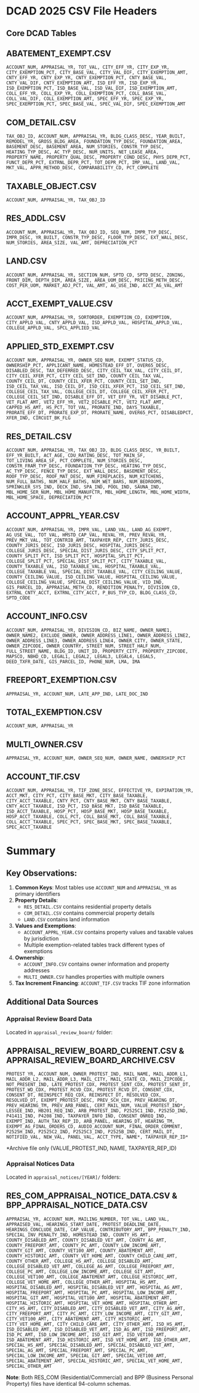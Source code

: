 # DCAD 2025 CSV File Headers

## Core DCAD Tables

## ABATEMENT_EXEMPT.CSV
```
ACCOUNT_NUM, APPRAISAL_YR, TOT_VAL, CITY_EFF_YR, CITY_EXP_YR, CITY_EXEMPTION_PCT, CITY_BASE_VAL, CITY_VAL_DIF, CITY_EXEMPTION_AMT, CNTY_EFF_YR, CNTY_EXP_YR, CNTY_EXEMPTION_PCT, CNTY_BASE_VAL, CNTY_VAL_DIF, CNTY_EXEMPTION_AMT, ISD_EFF_YR, ISD_EXP_YR, ISD_EXEMPTION_PCT, ISD_BASE_VAL, ISD_VAL_DIF, ISD_EXEMPTION_AMT, COLL_EFF_YR, COLL_EXP_YR, COLL_EXEMPTION_PCT, COLL_BASE_VAL, COLL_VAL_DIF, COLL_EXEMPTION_AMT, SPEC_EFF_YR, SPEC_EXP_YR, SPEC_EXEMPTION_PCT, SPEC_BASE_VAL, SPEC_VAL_DIF, SPEC_EXEMPTION_AMT
```

## COM_DETAIL.CSV
```
TAX_OBJ_ID, ACCOUNT_NUM, APPRAISAL_YR, BLDG_CLASS_DESC, YEAR_BUILT, REMODEL_YR, GROSS_BLDG_AREA, FOUNDATION_TYP_DESC, FOUNDATION_AREA, BASEMENT_DESC, BASEMENT_AREA, NUM_STORIES, CONSTR_TYP_DESC, HEATING_TYP_DESC, AC_TYP_DESC, NUM_UNITS, NET_LEASE_AREA, PROPERTY_NAME, PROPERTY_QUAL_DESC, PROPERTY_COND_DESC, PHYS_DEPR_PCT, FUNCT_DEPR_PCT, EXTRNL_DEPR_PCT, TOT_DEPR_PCT, IMP_VAL, LAND_VAL, MKT_VAL, APPR_METHOD_DESC, COMPARABILITY_CD, PCT_COMPLETE
```

## TAXABLE_OBJECT.CSV
```
ACCOUNT_NUM, APPRAISAL_YR, TAX_OBJ_ID
```

## RES_ADDL.CSV
```
ACCOUNT_NUM, APPRAISAL_YR, TAX_OBJ_ID, SEQ_NUM, IMPR_TYP_DESC, IMPR_DESC, YR_BUILT, CONSTR_TYP_DESC, FLOOR_TYP_DESC, EXT_WALL_DESC, NUM_STORIES, AREA_SIZE, VAL_AMT, DEPRECIATION_PCT
```

## LAND.CSV
```
ACCOUNT_NUM, APPRAISAL_YR, SECTION_NUM, SPTD_CD, SPTD_DESC, ZONING, FRONT_DIM, DEPTH_DIM, AREA_SIZE, AREA_UOM_DESC, PRICING_METH_DESC, COST_PER_UOM, MARKET_ADJ_PCT, VAL_AMT, AG_USE_IND, ACCT_AG_VAL_AMT
```

## ACCT_EXEMPT_VALUE.CSV
```
ACCOUNT_NUM, APPRAISAL_YR, SORTORDER, EXEMPTION_CD, EXEMPTION, CITY_APPLD_VAL, CNTY_APPLD_VAL, ISD_APPLD_VAL, HOSPITAL_APPLD_VAL, COLLEGE_APPLD_VAL, SPCL_APPLIED_VAL
```

## APPLIED_STD_EXEMPT.CSV
```
ACCOUNT_NUM, APPRAISAL_YR, OWNER_SEQ_NUM, EXEMPT_STATUS_CD, OWNERSHIP_PCT, APPLICANT_NAME, HOMESTEAD_EFF_DT, OVER65_DESC, DISABLED_DESC, TAX_DEFERRED_DESC, CITY_CEIL_TAX_VAL, CITY_CEIL_DT, CITY_CEIL_XFER_PCT, CITY_CEIL_SET_IND, COUNTY_CEIL_TAX_VAL, COUNTY_CEIL_DT, COUNTY_CEIL_XFER_PCT, COUNTY_CEIL_SET_IND, ISD_CEIL_TAX_VAL, ISD_CEIL_DT, ISD_CEIL_XFER_PCT, ISD_CEIL_SET_IND, COLLEGE_CEIL_TAX_VAL, COLLEGE_CEIL_DT, COLLEGE_CEIL_XFER_PCT, COLLEGE_CEIL_SET_IND, DISABLE_EFF_DT, VET_EFF_YR, VET_DISABLE_PCT, VET_FLAT_AMT, VET2_EFF_YR, VET2_DISABLE_PCT, VET2_FLAT_AMT, CAPPED_HS_AMT, HS_PCT, TOT_VAL, PRORATE_IND, DAYS_TAXABLE, PRORATE_EFF_DT, PRORATE_EXP_DT, PRORATE_NAME, OVER65_PCT, DISABLEDPCT, XFER_IND, CIRCUIT_BK_FLG
```

## RES_DETAIL.CSV
```
ACCOUNT_NUM, APPRAISAL_YR, TAX_OBJ_ID, BLDG_CLASS_DESC, YR_BUILT, EFF_YR_BUILT, ACT_AGE, CDU_RATING_DESC, TOT_MAIN_SF, TOT_LIVING_AREA_SF, PCT_COMPLETE, NUM_STORIES_DESC, CONSTR_FRAM_TYP_DESC, FOUNDATION_TYP_DESC, HEATING_TYP_DESC, AC_TYP_DESC, FENCE_TYP_DESC, EXT_WALL_DESC, BASEMENT_DESC, ROOF_TYP_DESC, ROOF_MAT_DESC, NUM_FIREPLACES, NUM_KITCHENS, NUM_FULL_BATHS, NUM_HALF_BATHS, NUM_WET_BARS, NUM_BEDROOMS, SPRINKLER_SYS_IND, DECK_IND, SPA_IND, POOL_IND, SAUNA_IND, MBL_HOME_SER_NUM, MBL_HOME_MANUFCTR, MBL_HOME_LENGTH, MBL_HOME_WIDTH, MBL_HOME_SPACE, DEPRECIATION_PCT
```

## ACCOUNT_APPRL_YEAR.CSV
```
ACCOUNT_NUM, APPRAISAL_YR, IMPR_VAL, LAND_VAL, LAND_AG_EXEMPT, AG_USE_VAL, TOT_VAL, HMSTD_CAP_VAL, REVAL_YR, PREV_REVAL_YR, PREV_MKT_VAL, TOT_CONTRIB_AMT, TAXPAYER_REP, CITY_JURIS_DESC, COUNTY_JURIS_DESC, ISD_JURIS_DESC, HOSPITAL_JURIS_DESC, COLLEGE_JURIS_DESC, SPECIAL_DIST_JURIS_DESC, CITY_SPLIT_PCT, COUNTY_SPLIT_PCT, ISD_SPLIT_PCT, HOSPITAL_SPLIT_PCT, COLLEGE_SPLIT_PCT, SPECIAL_DIST_SPLIT_PCT, CITY_TAXABLE_VAL, COUNTY_TAXABLE_VAL, ISD_TAXABLE_VAL, HOSPITAL_TAXABLE_VAL, COLLEGE_TAXABLE_VAL, SPECIAL_DIST_TAXABLE_VAL, CITY_CEILING_VALUE, COUNTY_CEILING_VALUE, ISD_CEILING_VALUE, HOSPITAL_CEILING_VALUE, COLLEGE_CEILING_VALUE, SPECIAL_DIST_CEILING_VALUE, VID_IND, GIS_PARCEL_ID, APPRAISAL_METH_CD, RENDITION_PENALTY, DIVISION_CD, EXTRNL_CNTY_ACCT, EXTRNL_CITY_ACCT, P_BUS_TYP_CD, BLDG_CLASS_CD, SPTD_CODE
```

## ACCOUNT_INFO.CSV
```
ACCOUNT_NUM, APPRAISAL_YR, DIVISION_CD, BIZ_NAME, OWNER_NAME1, OWNER_NAME2, EXCLUDE_OWNER, OWNER_ADDRESS_LINE1, OWNER_ADDRESS_LINE2, OWNER_ADDRESS_LINE3, OWNER_ADDRESS_LINE4, OWNER_CITY, OWNER_STATE, OWNER_ZIPCODE, OWNER_COUNTRY, STREET_NUM, STREET_HALF_NUM, FULL_STREET_NAME, BLDG_ID, UNIT_ID, PROPERTY_CITY, PROPERTY_ZIPCODE, MAPSCO, NBHD_CD, LEGAL1, LEGAL2, LEGAL3, LEGAL4, LEGAL5, DEED_TXFR_DATE, GIS_PARCEL_ID, PHONE_NUM, LMA, IMA
```

## FREEPORT_EXEMPTION.CSV
```
APPRAISAL_YR, ACCOUNT_NUM, LATE_APP_IND, LATE_DOC_IND
```

## TOTAL_EXEMPTION.CSV
```
ACCOUNT_NUM, APPRAISAL_YR
```

## MULTI_OWNER.CSV
```
APPRAISAL_YR, ACCOUNT_NUM, OWNER_SEQ_NUM, OWNER_NAME, OWNERSHIP_PCT
```

## ACCOUNT_TIF.CSV
```
ACCOUNT_NUM, APPRAISAL_YR, TIF_ZONE_DESC, EFFECTIVE_YR, EXPIRATION_YR, ACCT_MKT, CITY_PCT, CITY_BASE_MKT, CITY_BASE_TAXABLE, CITY_ACCT_TAXABLE, CNTY_PCT, CNTY_BASE_MKT, CNTY_BASE_TAXABLE, CNTY_ACCT_TAXABLE, ISD_PCT, ISD_BASE_MKT, ISD_BASE_TAXABLE, ISD_ACCT_TAXABLE, HOSP_PCT, HOSP_BASE_MKT, HOSP_BASE_TAXABLE, HOSP_ACCT_TAXABLE, COLL_PCT, COLL_BASE_MKT, COLL_BASE_TAXABLE, COLL_ACCT_TAXABLE, SPEC_PCT, SPEC_BASE_MKT, SPEC_BASE_TAXABLE, SPEC_ACCT_TAXABLE
```

# Summary

## Key Observations:
1. **Common Keys**: Most tables use `ACCOUNT_NUM` and `APPRAISAL_YR` as primary identifiers
2. **Property Details**: 
   - `RES_DETAIL.CSV` contains residential property details
   - `COM_DETAIL.CSV` contains commercial property details
   - `LAND.CSV` contains land information
3. **Values and Exemptions**:
   - `ACCOUNT_APPRL_YEAR.CSV` contains property values and taxable values by jurisdiction
   - Multiple exemption-related tables track different types of exemptions
4. **Ownership**: 
   - `ACCOUNT_INFO.CSV` contains owner information and property addresses
   - `MULTI_OWNER.CSV` handles properties with multiple owners
5. **Tax Increment Financing**: `ACCOUNT_TIF.CSV` tracks TIF zone information

## Additional Data Sources

### Appraisal Review Board Data
Located in `appraisal_review_board/` folder:

## APPRAISAL_REVIEW_BOARD_CURRENT.CSV & APPRAISAL_REVIEW_BOARD_ARCHIVE.CSV
```
PROTEST_YR, ACCOUNT_NUM, OWNER_PROTEST_IND, MAIL_NAME, MAIL_ADDR_L1, MAIL_ADDR_L2, MAIL_ADDR_L3, MAIL_CITY, MAIL_STATE_CD, MAIL_ZIPCODE, NOT_PRESENT_IND, LATE_PROTEST_CDX, PROTEST_SENT_CDX, PROTEST_SENT_DT, PROTEST_WD_CDX, PROTEST_RCVD_CDX, PROTEST_RCVD_DT, CONSENT_CDX, CONSENT_DT, REINSPECT_REQ_CDX, REINSPECT_DT, RESOLVED_CDX, RESOLVED_DT, EXEMPT_PROTEST_DESC, PREV_SCH_CDX, PREV_HEARING_DT, PREV_HEARING_TM, PREV_ARB_PANEL, CERT_MAIL_NUM, VALUE_PROTEST_IND*, LESSEE_IND, HB201_REQ_IND, ARB_PROTEST_IND, P2525C1_IND, P2525D_IND, P41411_IND, P4208_IND, TAXPAYER_INFO_IND, CONSENT_ONREQ_IND, EXEMPT_IND, AUTH_TAX_REP_ID, ARB_PANEL, HEARING_DT, HEARING_TM, EXEMPT_AG_FINAL_ORDERS_CD, AUDIO_ACCOUNT_NUM, FINAL_ORDER_COMMENT, P2525H_IND, P2525C2_IND, P2525C3_IND, P2525B_IND, CERT_MAIL_DT, NOTIFIED_VAL, NEW_VAL, PANEL_VAL, ACCT_TYPE, NAME*, TAXPAYER_REP_ID*
```
*Archive file only (VALUE_PROTEST_IND, NAME, TAXPAYER_REP_ID)

### Appraisal Notices Data
Located in `appraisal_notices/[YEAR]/` folders:

## RES_COM_APPRAISAL_NOTICE_DATA.CSV & BPP_APPRAISAL_NOTICE_DATA.CSV
```
APPRAISAL_YR, ACCOUNT_NUM, MAILING_NUMBER, TOT_VAL, LAND_VAL, APPRAISED_VAL, HEARINGS_START_DATE, PROTEST_DEADLINE_DATE, HEARINGS_CONCLUDE_DATE, CAP_VALUE, CONTRIBUTORY_AMT, BPP_PENALTY_IND, SPECIAL_INV_PENALTY_IND, HOMESTEAD_IND, COUNTY_HS_AMT, COUNTY_DISABLED_AMT, COUNTY_DISABLED_VET_AMT, COUNTY_AG_AMT, COUNTY_FREEPORT_AMT, COUNTY_PC_AMT, COUNTY_LOW_INCOME_AMT, COUNTY_GIT_AMT, COUNTY_VET100_AMT, COUNTY_ABATEMENT_AMT, COUNTY_HISTORIC_AMT, COUNTY_VET_HOME_AMT, COUNTY_CHILD_CARE_AMT, COUNTY_OTHER_AMT, COLLEGE_HS_AMT, COLLEGE_DISABLED_AMT, COLLEGE_DISABLED_VET_AMT, COLLEGE_AG_AMT, COLLEGE_FREEPORT_AMT, COLLEGE_PC_AMT, COLLEGE_LOW_INCOME_AMT, COLLEGE_GIT_AMT, COLLEGE_VET100_AMT, COLLEGE_ABATEMENT_AMT, COLLEGE_HISTORIC_AMT, COLLEGE_VET_HOME_AMT, COLLEGE_OTHER_AMT, HOSPITAL_HS_AMT, HOSPITAL_DISABLED_AMT, HOSPITAL_DISABLED_VET_AMT, HOSPITAL_AG_AMT, HOSPITAL_FREEPORT_AMT, HOSPITAL_PC_AMT, HOSPITAL_LOW_INCOME_AMT, HOSPITAL_GIT_AMT, HOSPITAL_VET100_AMT, HOSPITAL_ABATEMENT_AMT, HOSPITAL_HISTORIC_AMT, HOSPITAL_VET_HOME_AMT, HOSPITAL_OTHER_AMT, CITY_HS_AMT, CITY_DISABLED_AMT, CITY_DISABLED_VET_AMT, CITY_AG_AMT, CITY_FREEPORT_AMT, CITY_PC_AMT, CITY_LOW_INCOME_AMT, CITY_GIT_AMT, CITY_VET100_AMT, CITY_ABATEMENT_AMT, CITY_HISTORIC_AMT, CITY_VET_HOME_AMT, CITY_CHILD_CARE_AMT, CITY_OTHER_AMT, ISD_HS_AMT, ISD_DISABLED_AMT, ISD_DISABLED_VET_AMT, ISD_AG_AMT, ISD_FREEPORT_AMT, ISD_PC_AMT, ISD_LOW_INCOME_AMT, ISD_GIT_AMT, ISD_VET100_AMT, ISD_ABATEMENT_AMT, ISD_HISTORIC_AMT, ISD_VET_HOME_AMT, ISD_OTHER_AMT, SPECIAL_HS_AMT, SPECIAL_DISABLED_AMT, SPECIAL_DISABLED_VET_AMT, SPECIAL_AG_AMT, SPECIAL_FREEPORT_AMT, SPECIAL_PC_AMT, SPECIAL_LOW_INCOME_AMT, SPECIAL_GIT_AMT, SPECIAL_VET100_AMT, SPECIAL_ABATEMENT_AMT, SPECIAL_HISTORIC_AMT, SPECIAL_VET_HOME_AMT, SPECIAL_OTHER_AMT
```

**Note**: Both RES_COM (Residential/Commercial) and BPP (Business Personal Property) files have identical 94-column schemas.